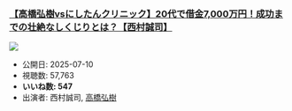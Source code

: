 ### [【高橋弘樹vsにしたんクリニック】20代で借金7,000万円！成功までの壮絶なしくじりとは？【西村誠司】](https://www.youtube.com/watch?v=y7lt6HdPtw0)
[![](https://img.youtube.com/vi/y7lt6HdPtw0/sddefault.jpg)](https://www.youtube.com/watch?v=y7lt6HdPtw0)
-   公開日: 2025-07-10
-   視聴数: 57,763
-   **いいね数: 547**
-   出演者: 西村誠司, [高橋弘樹](/rehacq_fan/people/高橋弘樹 "wikilink")
